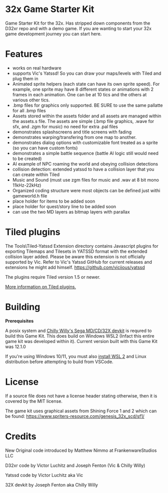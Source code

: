 # 32x Game Starter Kit
Game Starter Kit for the 32x.  Has stripped down components from the D32xr repo and with a demo game.  If you are wanting to start your 32x game development journey you can start here.





Features
============
- works on real hardware
- supports Vic's Yatssd!  So you can draw your maps/levels with Tiled and plug them in
- Animated sprite helpers (each state can have its own sprite speed).  For example, one sprite may have 8 different states or animations with 2 frames in each animation.  One can be at 10 tics and the others at various other tics.
- .bmp files for graphics only supported.  BE SURE to use the same pallatte for all .bmp files
- Assets stored within the assets folder and all assets are managed within the assets.s file.  The assets are simple (.bmp file graphics, .wave for sfx, and .zgm for music) no need for extra .pal files
- demonstrates splashscreens and title screens with fading
- demonstrates warping/transfering from one map to another.
- demonstrates dialog options with customizable font treated as a sprite (so you can have custom fonts)
- demonstrates a simple battle sequence (battle AI logic still would need to be created)
- AI example of NPC roaming the world and obeying collision detections
- collision detection: extended yatssd to have a collision layer that you can create within Tiled
- Music and Sound (must use zgm files for music and .wav at 8 bit mono 11kHz-22kHz)
- Organized coding structure were most objects can be defined just withi gameworld.h file
- place holder for items to be added soon
- place holder for quest/story line to be added soon 
- can use the two MD layers as bitmap layers with parallax

Tiled plugins
============

The Tools\Tiled-Yatssd Extension directory contains Javascript plugins for exporting Tilemaps and Tilesets in YATSSD format with the extended collision layer added.  Please be aware this extension is not officially supported by Vic.  Refer to Vic's Yatssd GitHub for current releases and extensions he might add himself.  https://github.com/viciious/yatssd

The plugins require Tiled version 1.5 or newer.

[More information on Tiled plugins.](https://doc.mapeditor.org/en/stable/reference/scripting/)

Building
============

**Prerequisites**

A posix system and [Chilly Willy's Sega MD/CD/32X devkit](https://github.com/viciious/32XDK/releases) is requred to build this Game Kit.  This does build on Windows WSL2 (Infact this entire game kit was developed within it).  Current version built with this Game Kit was 12.1.0


If you're using Windows 10/11, you must also [install WSL 2](https://docs.docker.com/desktop/windows/wsl/) and Linux distribution before attempting to build from VSCode.


License
============
If a source file does not have a license header stating otherwise, then it is covered by the MIT license.

The game kit uses graphical assets from Shining Force 1 and 2 which can be found: https://www.spriters-resource.com/genesis_32x_scd/sf1/

Credits
============

New Original code introduced by Matthew Nimmo at FrankenwareStudios LLC

D32xr code by Victor Luchitz and Joseph Fenton (Vic & Chilly Willy)

Yatssd code by Victor Luchitz aka Vic

32X devkit by Joseph Fenton aka Chilly Willy
